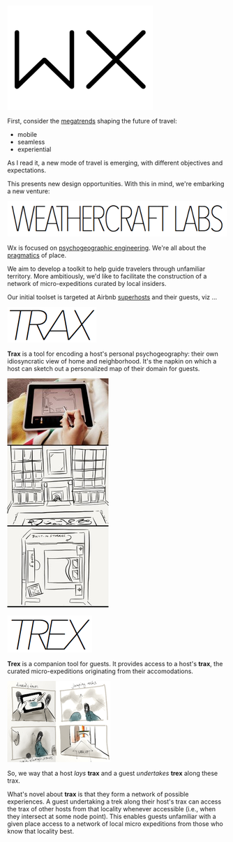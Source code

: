 ![wx](images/wx.png)

First, consider the [megatrends](http://skift.com/2015/01/13/new-skift-magazine-megatrends-defining-travel-in-2015/) shaping the future of travel:

* mobile
* seamless
* experiential

As I read it, a new mode of travel is emerging, with different objectives and expectations.

This presents new design opportunities.  With this in mind, we're embarking a new venture:

![wx labs](images/wx-labs.png)

Wx is focused on [psychogeographic engineering](https://en.wikipedia.org/wiki/Psychogeography).  We're all about the [pragmatics](https://en.wikipedia.org/wiki/Pragmatics) of place.  

We aim to develop a toolkit to help guide travelers through unfamiliar territory.  More ambitiously, we'd like to facilitate the construction of a network of micro-expeditions curated by local insiders.

Our initial toolset is targeted at Airbnb [superhosts](https://www.airbnb.com/superhost) and their guests, viz ...

![trax](images/trax.png)

**Trax** is a tool for encoding a host's personal psychogeography: their own
idiosyncratic view of home and neighborhood.  It's the napkin on which a host
can sketch out a personalized map of their domain for guests.

![house-sketch](images/house-sketch.png)

![trex](images/trex.png)

**Trex** is a companion tool for guests.  It provides access to a host's
**trax**, the curated micro-expeditions originating from their accomodations.

![in situ](images/in-situ.png)

So, we way that a host *lays* **trax** and a guest *undertakes* **trex** along
these trax.

What's novel about **trax** is that they form a network of possible
experiences. A guest undertaking a trek along their host's trax can access the
trax of other hosts from that locality whenever accessible (i.e., when
they intersect at some node point).  This enables guests unfamiliar with a given place access to a network of local micro expeditions from those who know that locality best.


